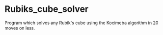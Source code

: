 # Rubiks_cube_solver
Program which solves any Rubik's cube using the Kocimeba algorithm in 20 moves on less.
